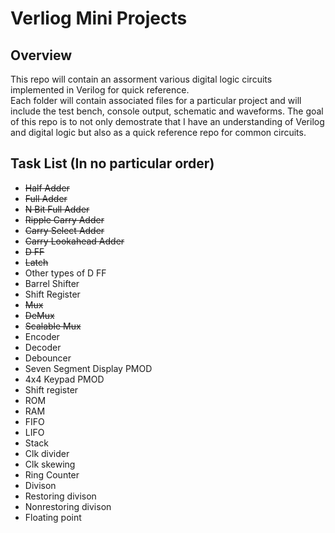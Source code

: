 # Verliog Mini Projects

## Overview
This repo will contain an assorment various digital logic circuits implemented in Verilog for quick reference.  
Each folder will contain associated files for a particular project and will include the test bench, console output, schematic and waveforms.
The goal of this repo is to not only demostrate that I have an understanding of Verilog and digital logic but also as a quick reference repo for common circuits.

## Task List (In no particular order)
- ~~Half Adder~~
- ~~Full Adder~~
- ~~N Bit Full Adder~~
- ~~Ripple Carry Adder~~
- ~~Carry Select Adder~~
- ~~Carry Lookahead Adder~~
- ~~D FF~~
- ~~Latch~~
- Other types of D FF
- Barrel Shifter
- Shift Register
- ~~Mux~~
- ~~DeMux~~
- ~~Scalable Mux~~
- Encoder
- Decoder
- Debouncer
- Seven Segment Display PMOD
- 4x4 Keypad PMOD
- Shift register 
- ROM
- RAM
- FIFO
- LIFO
- Stack
- Clk divider
- Clk skewing 
- Ring Counter 
- Divison
- Restoring divison
- Nonrestoring divison
- Floating point